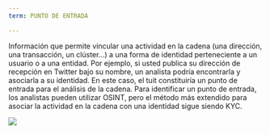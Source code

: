 ```yaml
---
term: PUNTO DE ENTRADA

---
```

Información que permite vincular una actividad en la cadena (una dirección, una transacción, un clúster...) a una forma de identidad perteneciente a un usuario o a una entidad. Por ejemplo, si usted publica su dirección de recepción en Twitter bajo su nombre, un analista podría encontrarla y asociarla a su identidad. En este caso, el tuit constituiría un punto de entrada para el análisis de la cadena. Para identificar un punto de entrada, los analistas pueden utilizar OSINT, pero el método más extendido para asociar la actividad en la cadena con una identidad sigue siendo KYC.

![](../../dictionnaire/assets/28.webp)